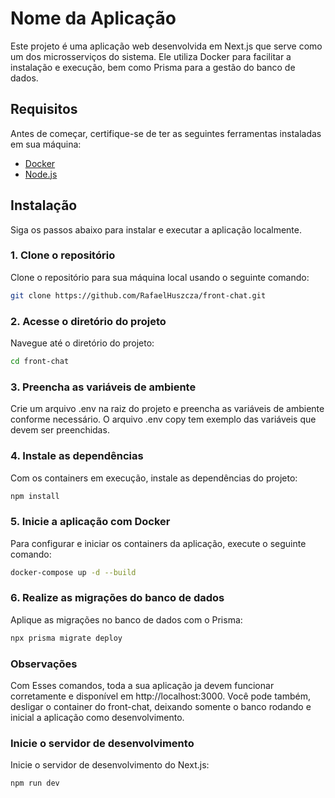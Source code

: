 # Nome da Aplicação

Este projeto é uma aplicação web desenvolvida em Next.js que serve como um dos microsserviços do sistema. Ele utiliza Docker para facilitar a instalação e execução, bem como Prisma para a gestão do banco de dados.

## Requisitos

Antes de começar, certifique-se de ter as seguintes ferramentas instaladas em sua máquina:

- [Docker](https://www.docker.com/)
- [Node.js](https://nodejs.org/)

## Instalação

Siga os passos abaixo para instalar e executar a aplicação localmente.

### 1. Clone o repositório

Clone o repositório para sua máquina local usando o seguinte comando:

```bash
git clone https://github.com/RafaelHuszcza/front-chat.git
```

### 2. Acesse o diretório do projeto

Navegue até o diretório do projeto:

```bash
cd front-chat
```

### 3. Preencha as variáveis de ambiente

Crie um arquivo .env na raiz do projeto e preencha as variáveis de ambiente conforme necessário. O arquivo .env copy tem exemplo das variáveis que devem ser preenchidas.

### 4. Instale as dependências

Com os containers em execução, instale as dependências do projeto:

```bash
npm install
```

### 5. Inicie a aplicação com Docker

Para configurar e iniciar os containers da aplicação, execute o seguinte comando:

```bash
docker-compose up -d --build
```

### 6. Realize as migrações do banco de dados

Aplique as migrações no banco de dados com o Prisma:

```bash
npx prisma migrate deploy
```

### Observações

Com Esses comandos, toda a sua aplicação ja devem funcionar corretamente e disponível em http://localhost:3000. Você pode também, desligar o container do front-chat, deixando somente o banco rodando e inicial a aplicação como desenvolvimento.

### Inicie o servidor de desenvolvimento

Inicie o servidor de desenvolvimento do Next.js:

```bash
npm run dev
```
